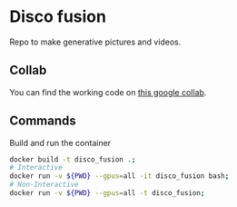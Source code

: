 # Disco fusion

Repo to make generative pictures and videos.

## Collab
You can find the working code on [this google collab](https://colab.research.google.com/github/alembics/disco-diffusion/blob/main/Disco_Diffusion.ipynb).

## Commands
Build and run the container
```bash
docker build -t disco_fusion .;
# Interactive
docker run -v ${PWD} --gpus=all -it disco_fusion bash;
# Non-Interactive
docker run -v ${PWD} --gpus=all -t disco_fusion;
```

